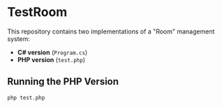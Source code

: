 # TestRoom

This repository contains two implementations of a "Room" management system:

- **C# version** (`Program.cs`)
- **PHP version** (`test.php`)

## Running the PHP Version
```bash
php test.php

 
